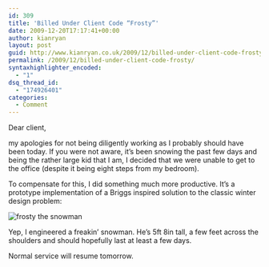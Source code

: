 ```yaml
---
id: 309
title: 'Billed Under Client Code “Frosty”'
date: 2009-12-20T17:17:41+00:00
author: kianryan
layout: post
guid: http://www.kianryan.co.uk/2009/12/billed-under-client-code-frosty/
permalink: /2009/12/billed-under-client-code-frosty/
syntaxhighlighter_encoded:
  - "1"
dsq_thread_id:
  - "174926401"
categories:
  - Comment
---
```

Dear client,

my apologies for not being diligently working as I probably should have been today. If you were not aware, it’s been snowing the past few days and being the rather large kid that I am, I decided that we were unable to get to the office (despite it being eight steps from my bedroom).

To compensate for this, I did something much more productive. It’s a prototype implementation of a Briggs inspired solution to the classic winter design problem:

![frosty the snowman](http://farm3.static.flickr.com/2513/4200690882_843dc64114.jpg "Snowman")

Yep, I engineered a freakin’ snowman. He’s 5ft 8in tall, a few feet across the shoulders and should hopefully last at least a few days.

Normal service will resume tomorrow.